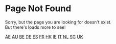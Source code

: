 <!--Subdomain-takeover-by-@ehsahil--> 
<!DOCTYPE html>
<html>
<head>
  <title>Deliveroo | Page Not Found</title>
  <meta http-equiv="Content-Type" content="text/html; charset=utf-8">
  <link href="/fonts.css" media="all" rel="stylesheet" type="text/css" />
  <link href="/application.css" media="all" rel="stylesheet" type="text/css" />
  <meta name="viewport" content="width=device-width, user-scalable=no,initial-scale=1">
</head>
<body class="error-page">
  <h1>Page Not Found</h1>
  <p>
    Sorry, but the page you are looking for doesn't exist.<br>
    But there's loads more to see!
  </p>

  <a class="flag flag-ae" href="https://deliveroo.ae/?utm_source=deliveroo&utm_medium=roo-campaign&utm_campaign=404">AE</a>
  <a class="flag flag-au" href="https://deliveroo.com.au/?utm_source=deliveroo&utm_medium=roo-campaign&utm_campaign=404">AU</a>
  <a class="flag flag-be" href="https://deliveroo.be/?utm_source=deliveroo&utm_medium=roo-campaign&utm_campaign=404">BE</a>
  <a class="flag flag-de" href="https://deliveroo.de/?utm_source=deliveroo&utm_medium=roo-campaign&utm_campaign=404">DE</a>
  <a class="flag flag-es" href="https://deliveroo.es/?utm_source=deliveroo&utm_medium=roo-campaign&utm_campaign=404">ES</a>
  <a class="flag flag-fr" href="https://deliveroo.fr/?utm_source=deliveroo&utm_medium=roo-campaign&utm_campaign=404">FR</a>
  <a class="flag flag-hk" href="https://deliveroo.com.hk/?utm_source=deliveroo&utm_medium=roo-campaign&utm_campaign=404">HK</a>
  <a class="flag flag-ie" href="https://deliveroo.ie/?utm_source=deliveroo&utm_medium=roo-campaign&utm_campaign=404">IE</a>
  <a class="flag flag-it" href="https://deliveroo.it/?utm_source=deliveroo&utm_medium=roo-campaign&utm_campaign=404">IT</a>
  <a class="flag flag-nl" href="https://deliveroo.nl/?utm_source=deliveroo&utm_medium=roo-campaign&utm_campaign=404">NL</a>
  <a class="flag flag-sg" href="https://deliveroo.com.sg/?utm_source=deliveroo&utm_medium=roo-campaign&utm_campaign=404">SG</a>
  <a class="flag flag-uk" href="https://deliveroo.co.uk/?utm_source=deliveroo&utm_medium=roo-campaign&utm_campaign=404">UK</a>
</body>
</html>
